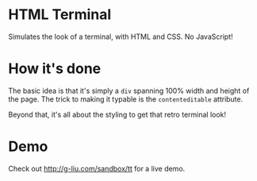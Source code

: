 HTML Terminal
==========

Simulates the look of a terminal, with HTML and CSS. No JavaScript!

How it's done
==========

The basic idea is that it's simply a `div` spanning 100% width and height of the page. The trick to making it typable is the `contenteditable` attribute.

Beyond that, it's all about the styling to get that retro terminal look!

Demo
=====

Check out http://g-liu.com/sandbox/tt for a live demo.
